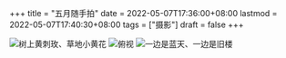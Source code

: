 +++
title = "五月随手拍"
date = 2022-05-07T17:36:00+08:00
lastmod = 2022-05-07T17:40:30+08:00
tags = ["摄影"]
draft = false
+++

![](/images/photo/2022-05-05.jpg "树上黄刺玫、草地小黄花")
![](/images/photo/2022-05-06-1.jpg "俯视")
![](/images/photo/2022-05-06-2.jpg "一边是蓝天、一边是旧楼")

